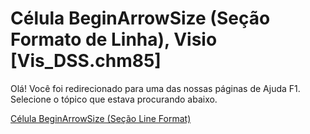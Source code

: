 
# Célula BeginArrowSize (Seção Formato de Linha), Visio [Vis_DSS.chm85]

Olá! Você foi redirecionado para uma das nossas páginas de Ajuda F1. Selecione o tópico que estava procurando abaixo.

[Célula BeginArrowSize (Seção Line Format)](http://msdn.microsoft.com/library/bfddb829-6e13-7d74-b9b9-2cb5c0937bae%28Office.15%29.aspx)
